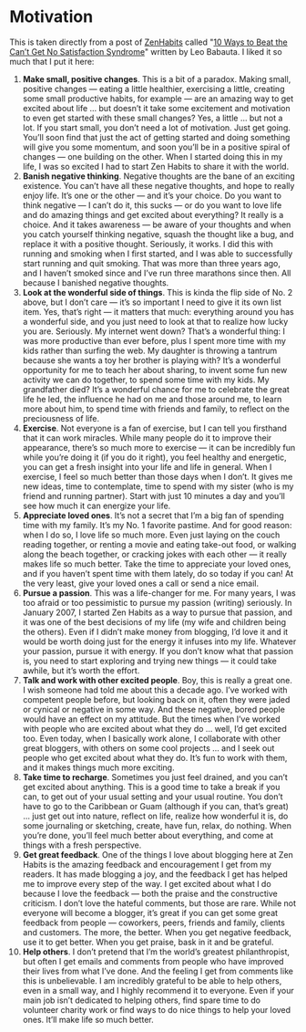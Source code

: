 # Motivation #

This is taken directly from a post of [ZenHabits](http://zenhabits.net/) called "[10 Ways to Beat the Can’t Get No Satisfaction Syndrome](http://zenhabits.net/2009/02/10-ways-to-beat-the-cant-get-no-satisfaction-syndrome/)" written by Leo Babauta. I liked it so much that I put it here:

1.  **Make small, positive changes**. This is a bit of a paradox.
    Making small, positive changes — eating a little healthier,
    exercising a little, creating some small productive habits, for
    example — are an amazing way to get excited about life … but
    doesn’t it take some excitement and motivation to even get
    started with these small changes? Yes, a little … but not a lot.
    If you start small, you don’t need a lot of motivation. Just get
    going. You’ll soon find that just the act of getting started and
    doing something will give you some momentum, and soon you’ll be
    in a positive spiral of changes — one building on the other.
    When I started doing this in my life, I was so excited I had to
    start Zen Habits to share it with the world.
2.  **Banish negative thinking**. Negative thoughts are the bane of an
    exciting existence. You can’t have all these negative thoughts,
    and hope to really enjoy life. It’s one or the other — and
    it’s your choice. Do you want to think negative — I can’t do
    it, this sucks — or do you want to love life and do amazing
    things and get excited about everything? It really is a choice.
    And it takes awareness — be aware of your thoughts and when you
    catch yourself thinking negative, squash the thought like a bug,
    and replace it with a positive thought. Seriously, it works. I did
    this with running and smoking when I first started, and I was able
    to successfully start running and quit smoking. That was more than
    three years ago, and I haven’t smoked since and I’ve run three
    marathons since then. All because I banished negative thoughts.
3.  **Look at the wonderful side of things**. This is kinda the flip
    side of No. 2 above, but I don’t care — it’s so important I
    need to give it its own list item. Yes, that’s right — it
    matters that much: everything around you has a wonderful side, and
    you just need to look at that to realize how lucky you are.
    Seriously. My internet went down? That’s a wonderful thing: I
    was more productive than ever before, plus I spent more time with
    my kids rather than surfing the web. My daughter is throwing a
    tantrum because she wants a toy her brother is playing with?
    It’s a wonderful opportunity for me to teach her about sharing,
    to invent some fun new activity we can do together, to spend some
    time with my kids. My grandfather died? It’s a wonderful chance
    for me to celebrate the great life he led, the influence he had on
    me and those around me, to learn more about him, to spend time
    with friends and family, to reflect on the preciousness of life.
4.  **Exercise**. Not everyone is a fan of exercise, but I can tell
    you firsthand that it can work miracles. While many people do it
    to improve their appearance, there’s so much more to exercise
    — it can be incredibly fun while you’re doing it (if you do it
    right), you feel healthy and energetic, you can get a fresh
    insight into your life and life in general. When I exercise, I
    feel so much better than those days when I don’t. It gives me
    new ideas, time to contemplate, time to spend with my sister (who
    is my friend and running partner). Start with just 10 minutes a
    day and you’ll see how much it can energize your life.
5.  **Appreciate loved ones**. It’s not a secret that I’m a big
    fan of spending time with my family. It’s my No. 1 favorite
    pastime. And for good reason: when I do so, I love life so much
    more. Even just laying on the couch reading together, or renting a
    movie and eating take-out food, or walking along the beach
    together, or cracking jokes with each other — it really makes
    life so much better. Take the time to appreciate your loved ones,
    and if you haven’t spent time with them lately, do so today if
    you can! At the very least, give your loved ones a call or send a
    nice email.
6.  **Pursue a passion**. This was a life-changer for me. For many
    years, I was too afraid or too pessimistic to pursue my passion
    (writing) seriously. In January 2007, I started Zen Habits as a
    way to pursue that passion, and it was one of the best decisions
    of my life (my wife and children being the others). Even if I
    didn’t make money from blogging, I’d love it and it would be
    worth doing just for the energy it infuses into my life. Whatever
    your passion, pursue it with energy. If you don’t know what that
    passion is, you need to start exploring and trying new things —
    it could take awhile, but it’s worth the effort.
7.  **Talk and work with other excited people**. Boy, this is really a
    great one. I wish someone had told me about this a decade ago.
    I’ve worked with competent people before, but looking back on
    it, often they were jaded or cynical or negative in some way. And
    these negative, bored people would have an effect on my attitude.
    But the times when I’ve worked with people who are excited about
    what they do … well, I’d get excited too. Even today, when I
    basically work alone, I collaborate with other great bloggers,
    with others on some cool projects … and I seek out people who
    get excited about what they do. It’s fun to work with them, and
    it makes things much more exciting.
8.  **Take time to recharge**. Sometimes you just feel drained, and
    you can’t get excited about anything. This is a good time to
    take a break if you can, to get out of your usual setting and your
    usual routine. You don’t have to go to the Caribbean or Guam
    (although if you can, that’s great) … just get out into
    nature, reflect on life, realize how wonderful it is, do some
    journaling or sketching, create, have fun, relax, do nothing. When
    you’re done, you’ll feel much better about everything, and
    come at things with a fresh perspective.
9.  **Get great feedback**. One of the things I love about blogging
    here at Zen Habits is the amazing feedback and encouragement I get
    from my readers. It has made blogging a joy, and the feedback I
    get has helped me to improve every step of the way. I get excited
    about what I do because I love the feedback — both the praise
    and the constructive criticism. I don’t love the hateful
    comments, but those are rare. While not everyone will become a
    blogger, it’s great if you can get some great feedback from
    people — coworkers, peers, friends and family, clients and
    customers. The more, the better. When you get negative feedback,
    use it to get better. When you get praise, bask in it and be
    grateful.
10. **Help others**. I don’t pretend that I’m the world’s
    greatest philanthropist, but often I get emails and comments from
    people who have improved their lives from what I’ve done. And
    the feeling I get from comments like this is unbelievable. I am
    incredibly grateful to be able to help others, even in a small
    way, and I highly recommend it to everyone. Even if your main job
    isn’t dedicated to helping others, find spare time to do
    volunteer charity work or find ways to do nice things to help your
    loved ones. It’ll make life so much better.
